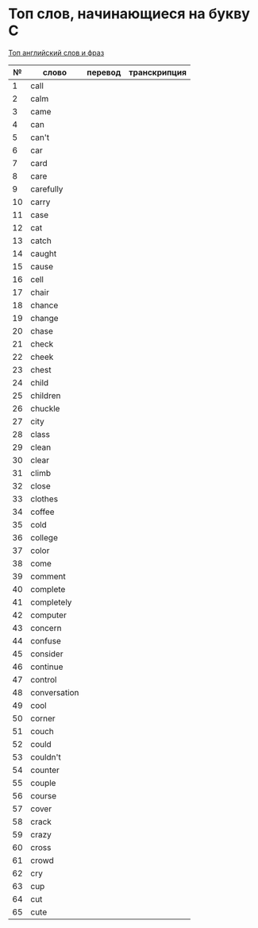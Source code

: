# Топ слов, начинающиеся на букву C

[Топ английский слов и фраз](../README.md)

| №   | слово        | перевод | транскрипция |
| --- | ------------ | ------- | ------------ |
| 1   | call         |         |              |
| 2   | calm         |         |              |
| 3   | came         |         |              |
| 4   | can          |         |              |
| 5   | can't        |         |              |
| 6   | car          |         |              |
| 7   | card         |         |              |
| 8   | care         |         |              |
| 9   | carefully    |         |              |
| 10  | carry        |         |              |
| 11  | case         |         |              |
| 12  | cat          |         |              |
| 13  | catch        |         |              |
| 14  | caught       |         |              |
| 15  | cause        |         |              |
| 16  | cell         |         |              |
| 17  | chair        |         |              |
| 18  | chance       |         |              |
| 19  | change       |         |              |
| 20  | chase        |         |              |
| 21  | check        |         |              |
| 22  | cheek        |         |              |
| 23  | chest        |         |              |
| 24  | child        |         |              |
| 25  | children     |         |              |
| 26  | chuckle      |         |              |
| 27  | city         |         |              |
| 28  | class        |         |              |
| 29  | clean        |         |              |
| 30  | clear        |         |              |
| 31  | climb        |         |              |
| 32  | close        |         |              |
| 33  | clothes      |         |              |
| 34  | coffee       |         |              |
| 35  | cold         |         |              |
| 36  | college      |         |              |
| 37  | color        |         |              |
| 38  | come         |         |              |
| 39  | comment      |         |              |
| 40  | complete     |         |              |
| 41  | completely   |         |              |
| 42  | computer     |         |              |
| 43  | concern      |         |              |
| 44  | confuse      |         |              |
| 45  | consider     |         |              |
| 46  | continue     |         |              |
| 47  | control      |         |              |
| 48  | conversation |         |              |
| 49  | cool         |         |              |
| 50  | corner       |         |              |
| 51  | couch        |         |              |
| 52  | could        |         |              |
| 53  | couldn't     |         |              |
| 54  | counter      |         |              |
| 55  | couple       |         |              |
| 56  | course       |         |              |
| 57  | cover        |         |              |
| 58  | crack        |         |              |
| 59  | crazy        |         |              |
| 60  | cross        |         |              |
| 61  | crowd        |         |              |
| 62  | cry          |         |              |
| 63  | cup          |         |              |
| 64  | cut          |         |              |
| 65  | cute         |         |              |

